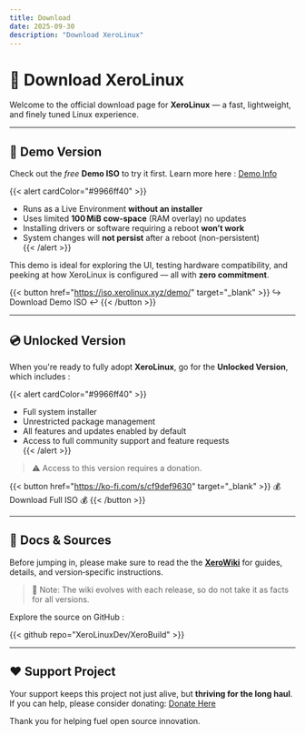 ```yaml
---
title: Download
date: 2025-09-30
description: "Download XeroLinux"
---
```


# 🐧 Download XeroLinux

Welcome to the official download page for **XeroLinux** — a fast, lightweight, and finely tuned Linux experience.

---

## 🧪 Demo Version

Check out the *free* **Demo ISO** to try it first. Learn more here : [Demo Info](https://wiki.xerolinux.xyz/distro/#free-demo)

{{< alert cardColor="#9966ff40" >}}
- Runs as a Live Environment **without an installer**  
- Uses limited **100 MiB cow-space** (RAM overlay) no updates
- Installing drivers or software requiring a reboot **won’t work**  
- System changes will **not persist** after a reboot (non-persistent)  
{{< /alert >}}

This demo is ideal for exploring the UI, testing hardware compatibility, and peeking at how XeroLinux is configured — all with **zero commitment**.

{{< button href="https://iso.xerolinux.xyz/demo/" target="_blank" >}}
↪️ Download Demo ISO ↩️
{{< /button >}}

---

## 💿 Unlocked Version

When you're ready to fully adopt **XeroLinux**, go for the **Unlocked Version**, which includes :

{{< alert cardColor="#9966ff40" >}}
- Full system installer  
- Unrestricted package management  
- All features and updates enabled by default  
- Access to full community support and feature requests  
{{< /alert >}}

> ⚠️ Access to this version requires a donation.

{{< button href="https://ko-fi.com/s/cf9def9630" target="_blank" >}}
💰 Download Full ISO 💰
{{< /button >}}

---

## 📝 Docs & Sources

Before jumping in, please make sure to read the the [**XeroWiki**](https://wiki.xerolinux.xyz/distro/) for guides, details, and version‑specific instructions. 

> 📌 Note: The wiki evolves with each release, so do not take it as facts for all versions.

Explore the source on GitHub :

{{< github repo="XeroLinuxDev/XeroBuild" >}}

---

## ❤️ Support Project

Your support keeps this project not just alive, but **thriving for the long haul**. If you can help, please consider donating: [Donate Here](https://ko-fi.com/XeroLinux)

Thank you for helping fuel open source innovation.
